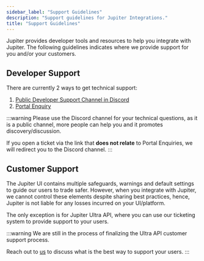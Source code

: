 ```yaml
---
sidebar_label: "Support Guidelines"
description: "Support guidelines for Jupiter Integrations."
title: "Support Guidelines"
---
```


<head>
    <title>Support Guidelines</title>
    <meta name="twitter:card" content="summary" />
</head>

Jupiter provides developer tools and resources to help you integrate with Jupiter. The following guidelines indicates where we provide support for you and/or your customers.

## Developer Support

There are currently 2 ways to get technical support:

1. [Public Developer Support Channel in Discord](https://discord.com/channels/897540204506775583/910250162402779146)
2. [Portal Enquiry](https://jupiverse.zendesk.com/hc/en-us/requests/new?ticket_form_id=18069133114012&tf_18541841140892=api_or_developer_support)

:::warning
Please use the Discord channel for your technical questions, as it is a public channel, more people can help you and it promotes discovery/discussion.

If you open a ticket via the link that **does not relate** to Portal Enquiries, we will redirect you to the Discord channel.
:::

## Customer Support

The Jupiter UI contains multiple safeguards, warnings and default settings to guide our users to trade safer. However, when you integrate with Jupiter, we cannot control these elements despite sharing best practices, hence, Jupiter is not liable for any losses incurred on your UI/platform.

The only exception is for Jupiter Ultra API, where you can use our ticketing system to provide support to your users.

:::warning
We are still in the process of finalizing the Ultra API customer support process.

Reach out to [us](https://t.me/Yankee0x) to discuss what is the best way to support your users.
:::
